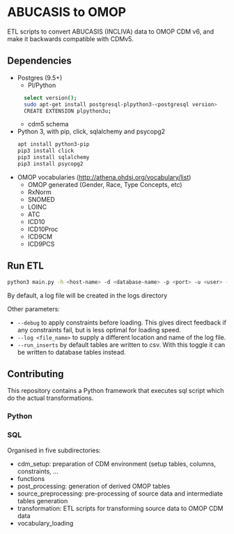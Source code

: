# ABUCASIS to OMOP

ETL scripts to convert ABUCASIS (INCLIVA) data to OMOP CDM v6, and make it backwards compatible with CDMv5. 

## Dependencies
- Postgres (9.5+)
  - Pl/Python
  ```bash
    select version();
    sudo apt-get install postgresql-plpython3-<postgresql version>
    CREATE EXTENSION plpython3u;
    ```
  - cdm5 schema
- Python 3, with pip, click, sqlalchemy and psycopg2
  ```bash
  apt install python3-pip
  pip3 install click
  pip3 install sqlalchemy
  pip3 install psycopg2
  ```
- OMOP vocabularies (http://athena.ohdsi.org/vocabulary/list)
  - OMOP generated (Gender, Race, Type Concepts, etc)
  - RxNorm
  - SNOMED
  - LOINC
  - ATC
  - ICD10
  - ICD10Proc
  - ICD9CM
  - ICD9PCS
  

## Run ETL
```bash
python3 main.py -h <host-name> -d <database-name> -p <port> -u <user> -w <password> -s <source-schema>
```
By default, a log file will be created in the logs directory

Other parameters:
 - `--debug` to apply constraints before loading. This gives direct feedback if any constraints fail, but is less optimal for loading speed.
 - `--log <file_name>` to supply a different location and name of the log file. 
 - `--run_inserts` by default tables are written to csv. With this toggle it can be written to database tables instead. 

## Contributing
This repository contains a Python framework that executes sql script which do the actual transformations.

### Python

### SQL
Organised in five subdirectories:
* cdm_setup: preparation of CDM environment (setup tables, columns, constraints, ...
* functions
* post_processing: generation of derived OMOP tables
* source_preprocessing: pre-processing of source data and intermediate tables generation
* transformation: ETL scripts for transforming source data to OMOP CDM data
* vocabulary_loading
